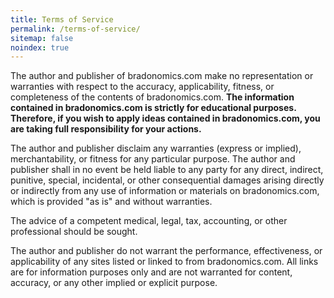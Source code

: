 ```yaml
---
title: Terms of Service
permalink: /terms-of-service/
sitemap: false
noindex: true
---
```


The author and publisher of bradonomics.com make no representation or warranties with respect to the accuracy, applicability, fitness, or completeness of the contents of bradonomics.com. **The information contained in bradonomics.com is strictly for educational purposes. Therefore, if you wish to apply ideas contained in bradonomics.com, you are taking full responsibility for your actions.**

The author and publisher disclaim any warranties (express or implied), merchantability, or fitness for any particular purpose. The author and publisher shall in no event be held liable to any party for any direct, indirect, punitive, special, incidental, or other consequential damages arising directly or indirectly from any use of information or materials on bradonomics.com, which is provided "as is" and without warranties.

The advice of a competent medical, legal, tax, accounting, or other professional should be sought.

The author and publisher do not warrant the performance, effectiveness, or applicability of any sites listed or linked to from bradonomics.com. All links are for information purposes only and are not warranted for content, accuracy, or any other implied or explicit purpose.
